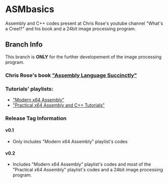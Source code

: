 # ASMbasics
Assembly and C++ codes present at Chris Rose's youtube channel "What's a Creel?" and his book and a 24bit image processing program.

## Branch Info
This branch is **ONLY** for the further developement of the image processing program.

### Chris Rose's book ["Assembly Language Succinctly"](https://www.syncfusion.com/ebooks/confirmation/assemblylanguage) 

### Tutorials' playlists:
- ["Modern x64 Assembly"](https://www.youtube.com/playlist?list=PLKK11Ligqitg9MOX3-0tFT1Rmh3uJp7kA)
- ["Practical x64 Assembly and C++ Tutorials"](https://www.youtube.com/playlist?list=PL0C5C980A28FEE68D) 

### Release Tag Information
#### v0.1
- Only includes "Modern x64 Assembly" playlist's codes
#### v0.2
- Includes "Modern x64 Assembly" playlist's codes and most of the "Practical x64 Assembly" playlist's codes and a 24bit image processing program.

